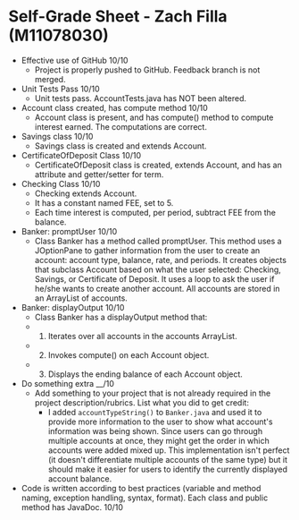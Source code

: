 # Self-Grade Sheet -  Zach Filla (M11078030)

- Effective use of GitHub  10/10
  - Project is properly pushed to GitHub. Feedback branch is not merged.
- Unit Tests Pass 10/10
  - Unit tests pass.  AccountTests.java has NOT been altered.
- Account class created, has compute method 10/10
  - Account class is present, and has compute() method to compute interest earned. The computations are correct.
- Savings class 10/10
  - Savings class is created and extends Account.
- CertificateOfDeposit Class 10/10
  - CertificateOfDeposit class is created, extends Account, and has an attribute and getter/setter for term.
- Checking Class 10/10
  - Checking extends Account.
  - It has a constant named FEE, set to 5.
  - Each time interest is computed, per period, subtract FEE from the balance.
- Banker: promptUser 10/10
  - Class Banker has a method called promptUser. This method uses a JOptionPane to gather information from the user to create an account: account type, balance, rate, and periods. It creates objects that subclass Account based on what the user selected: Checking, Savings, or Certificate of Deposit. It uses a loop to ask the user if he/she wants to create another account. All accounts are stored in an ArrayList of accounts.
- Banker: displayOutput 10/10
  - Class Banker has a displayOutput method that:
  - 1) Iterates over all accounts in the accounts ArrayList.
  - 2) Invokes compute() on each Account object.
  - 3) Displays the ending balance of each Account object.
- Do something extra __/10
  - Add something to your project that is not already required in the project description/rubrics.  List what you did to get credit: 
    - I added `accountTypeString()` to `Banker.java` and used it to provide more information to the user to show what account's information was being shown. Since users can go through multiple accounts at once, they might get the order in which accounts were added mixed up. This implementation isn't perfect (it doesn't differentiate multiple accounts of the same type) but it should make it easier for users to identify the currently displayed account balance.
- Code is written according to best practices (variable and method naming, exception handling, syntax, format). Each class and public method has JavaDoc.  10/10
